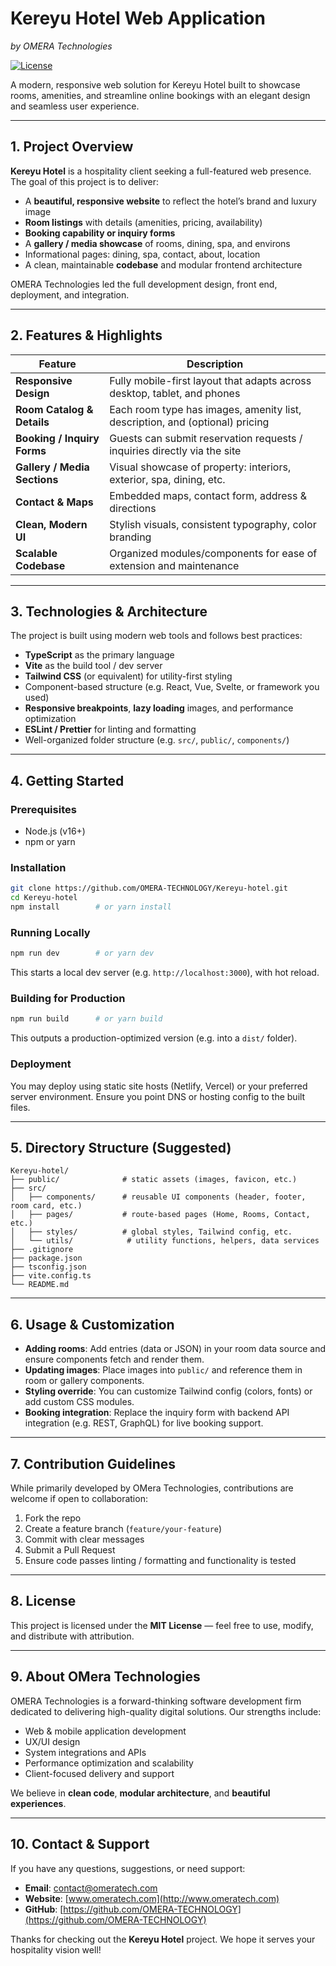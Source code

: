 # Kereyu Hotel Web Application

_by OMERA Technologies_

[![License](https://img.shields.io/badge/license-MIT-blue.svg)](#license)

A modern, responsive web solution for Kereyu Hotel built to showcase rooms, amenities, and streamline online bookings with an elegant design and seamless user experience.

---

## 1. Project Overview

**Kereyu Hotel** is a hospitality client seeking a full-featured web presence. The goal of this project is to deliver:

- A **beautiful, responsive website** to reflect the hotel’s brand and luxury image
- **Room listings** with details (amenities, pricing, availability)
- **Booking capability or inquiry forms**
- A **gallery / media showcase** of rooms, dining, spa, and environs
- Informational pages: dining, spa, contact, about, location
- A clean, maintainable **codebase** and modular frontend architecture

OMERA Technologies led the full development design, front end, deployment, and integration.

---

## 2. Features & Highlights

| Feature                      | Description                                                                  |
| ---------------------------- | ---------------------------------------------------------------------------- |
| **Responsive Design**        | Fully mobile-first layout that adapts across desktop, tablet, and phones     |
| **Room Catalog & Details**   | Each room type has images, amenity list, description, and (optional) pricing |
| **Booking / Inquiry Forms**  | Guests can submit reservation requests / inquiries directly via the site     |
| **Gallery / Media Sections** | Visual showcase of property: interiors, exterior, spa, dining, etc.          |
| **Contact & Maps**           | Embedded maps, contact form, address & directions                            |
| **Clean, Modern UI**         | Stylish visuals, consistent typography, color branding                       |
| **Scalable Codebase**        | Organized modules/components for ease of extension and maintenance           |

---

## 3. Technologies & Architecture

The project is built using modern web tools and follows best practices:

- **TypeScript** as the primary language
- **Vite** as the build tool / dev server
- **Tailwind CSS** (or equivalent) for utility-first styling
- Component-based structure (e.g. React, Vue, Svelte, or framework you used)
- **Responsive breakpoints**, **lazy loading** images, and performance optimization
- **ESLint / Prettier** for linting and formatting
- Well-organized folder structure (e.g. `src/`, `public/`, `components/`)

---

## 4. Getting Started

### Prerequisites

- Node.js (v16+)
- npm or yarn

### Installation

```bash
git clone https://github.com/OMERA-TECHNOLOGY/Kereyu-hotel.git
cd Kereyu-hotel
npm install        # or yarn install
```

### Running Locally

```bash
npm run dev        # or yarn dev
```

This starts a local dev server (e.g. `http://localhost:3000`), with hot reload.

### Building for Production

```bash
npm run build      # or yarn build
```

This outputs a production-optimized version (e.g. into a `dist/` folder).

### Deployment

You may deploy using static site hosts (Netlify, Vercel) or your preferred server environment. Ensure you point DNS or hosting config to the built files.

---

## 5. Directory Structure (Suggested)

```
Kereyu-hotel/
├── public/              # static assets (images, favicon, etc.)
├── src/
│   ├── components/      # reusable UI components (header, footer, room card, etc.)
│   ├── pages/           # route-based pages (Home, Rooms, Contact, etc.)
│   ├── styles/          # global styles, Tailwind config, etc.
│   └── utils/            # utility functions, helpers, data services
├── .gitignore
├── package.json
├── tsconfig.json
├── vite.config.ts
└── README.md
```

---

## 6. Usage & Customization

- **Adding rooms**: Add entries (data or JSON) in your room data source and ensure components fetch and render them.
- **Updating images**: Place images into `public/` and reference them in room or gallery components.
- **Styling override**: You can customize Tailwind config (colors, fonts) or add custom CSS modules.
- **Booking integration**: Replace the inquiry form with backend API integration (e.g. REST, GraphQL) for live booking support.

---

## 7. Contribution Guidelines

While primarily developed by OMera Technologies, contributions are welcome if open to collaboration:

1. Fork the repo
2. Create a feature branch (`feature/your-feature`)
3. Commit with clear messages
4. Submit a Pull Request
5. Ensure code passes linting / formatting and functionality is tested

---

## 8. License

This project is licensed under the **MIT License** — feel free to use, modify, and distribute with attribution.

---

## 9. About OMera Technologies

OMERA Technologies is a forward-thinking software development firm dedicated to delivering high-quality digital solutions. Our strengths include:

- Web & mobile application development
- UX/UI design
- System integrations and APIs
- Performance optimization and scalability
- Client-focused delivery and support

We believe in **clean code**, **modular architecture**, and **beautiful experiences**.

---

## 10. Contact & Support

If you have any questions, suggestions, or need support:

- **Email**: [contact@omeratech.com](mailto:contact@omeratech.com)
- **Website**: [www.omeratech.com](http://www.omeratech.com)
- **GitHub**: [https://github.com/OMERA-TECHNOLOGY](https://github.com/OMERA-TECHNOLOGY)

Thanks for checking out the **Kereyu Hotel** project. We hope it serves your hospitality vision well!
